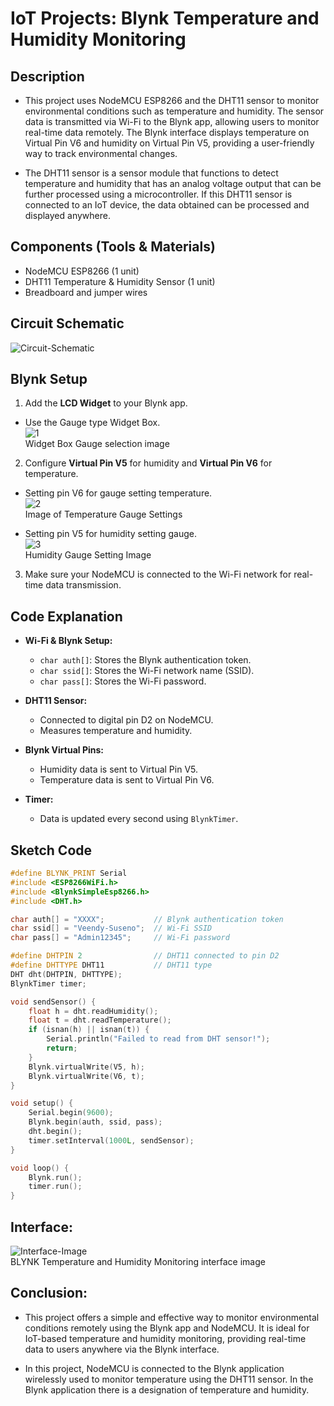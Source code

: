 # IoT Projects: Blynk Temperature and Humidity Monitoring

## Description

- This project uses NodeMCU ESP8266 and the DHT11 sensor to monitor environmental conditions such as temperature and humidity. The sensor data is transmitted via Wi-Fi to the Blynk app, allowing users to monitor real-time data remotely. The Blynk interface displays temperature on Virtual Pin V6 and humidity on Virtual Pin V5, providing a user-friendly way to track environmental changes.

- The DHT11 sensor is a sensor module that functions to detect temperature and humidity that has an analog voltage output that can be further processed using a microcontroller. If this DHT11 sensor is connected to an IoT device, the data obtained can be processed and displayed anywhere.

## Components (Tools & Materials)

- NodeMCU ESP8266 (1 unit)
- DHT11 Temperature & Humidity Sensor (1 unit)
- Breadboard and jumper wires

## Circuit Schematic

![Circuit-Schematic](img/skema.jpg)

## Blynk Setup

1. Add the **LCD Widget** to your Blynk app.<br/>

- Use the Gauge type Widget Box.<br/>
  ![1](img/1.widget-box.jpg)<br>
  Widget Box Gauge selection image<br/>

2. Configure **Virtual Pin V5** for humidity and **Virtual Pin V6** for temperature.<br/>

- Setting pin V6 for gauge setting temperature.<br>
  ![2](img/2.gauge-settings.jpg)<br/>
  Image of Temperature Gauge Settings<br/>

- Setting pin V5 for humidity setting gauge.<br/>
  ![3](img/3.gauge-settings-2.jpg)<br/>
  Humidity Gauge Setting Image<br/>

3. Make sure your NodeMCU is connected to the Wi-Fi network for real-time data transmission.<br/>

## Code Explanation

- **Wi-Fi & Blynk Setup:**

  - `char auth[]`: Stores the Blynk authentication token.
  - `char ssid[]`: Stores the Wi-Fi network name (SSID).
  - `char pass[]`: Stores the Wi-Fi password.

- **DHT11 Sensor:**

  - Connected to digital pin D2 on NodeMCU.
  - Measures temperature and humidity.

- **Blynk Virtual Pins:**

  - Humidity data is sent to Virtual Pin V5.
  - Temperature data is sent to Virtual Pin V6.

- **Timer:**
  - Data is updated every second using `BlynkTimer`.

## Sketch Code

```cpp
#define BLYNK_PRINT Serial
#include <ESP8266WiFi.h>
#include <BlynkSimpleEsp8266.h>
#include <DHT.h>

char auth[] = "XXXX";           // Blynk authentication token
char ssid[] = "Veendy-Suseno";  // Wi-Fi SSID
char pass[] = "Admin12345";     // Wi-Fi password

#define DHTPIN 2                // DHT11 connected to pin D2
#define DHTTYPE DHT11           // DHT11 type
DHT dht(DHTPIN, DHTTYPE);
BlynkTimer timer;

void sendSensor() {
    float h = dht.readHumidity();
    float t = dht.readTemperature();
    if (isnan(h) || isnan(t)) {
        Serial.println("Failed to read from DHT sensor!");
        return;
    }
    Blynk.virtualWrite(V5, h);
    Blynk.virtualWrite(V6, t);
}

void setup() {
    Serial.begin(9600);
    Blynk.begin(auth, ssid, pass);
    dht.begin();
    timer.setInterval(1000L, sendSensor);
}

void loop() {
    Blynk.run();
    timer.run();
}
```

## Interface:

![Interface-Image](img/4.interface.png)<br/>
BLYNK Temperature and Humidity Monitoring interface image <br/>

## Conclusion:

- This project offers a simple and effective way to monitor environmental conditions remotely using the Blynk app and NodeMCU. It is ideal for IoT-based temperature and humidity monitoring, providing real-time data to users anywhere via the Blynk interface.

- In this project, NodeMCU is connected to the Blynk application wirelessly used to monitor temperature using the DHT11 sensor. In the Blynk application there is a designation of temperature and humidity.
